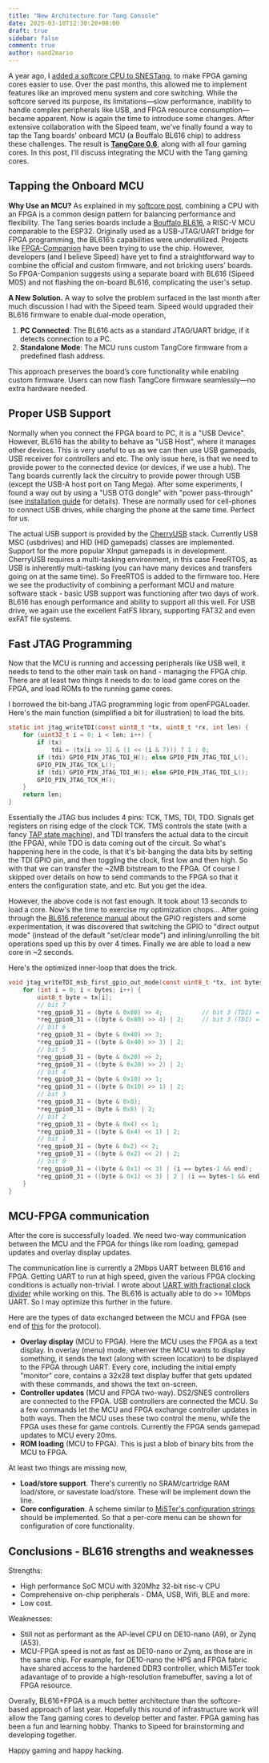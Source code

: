 ```yaml
---
title: "New Architecture for Tang Console"
date: 2025-03-10T12:30:20+08:00
draft: true
sidebar: false
comment: true
author: nand2mario
---
```


A year ago, I [added a softcore CPU to SNESTang](/posts/softcore_for_fpga_gaming), to make FPGA gaming cores easier to use. Over the past months, this allowed me to implement features like an improved menu system and core switching. While the softcore served its purpose, its limitations—slow performance, inability to handle complex peripherals like USB, and FPGA resource consumption—became apparent. Now is again the time to introduce some changes. After extensive collaboration with the Sipeed team, we've finally found a way to tap the Tang boards' onboard MCU (a Bouffalo BL616 chip) to address these challenges. The result is **[TangCore 0.6](https://github.com/nand2mario/tangcore/releases/tag/r0.6)**, along with all four gaming cores. In this post, I'll discuss integrating the MCU with the Tang gaming cores.

## Tapping the Onboard MCU 

**Why Use an MCU?**
As explained in my [softcore post](/posts/softcore_for_fpga_gaming), combining a CPU with an FPGA is a common design pattern for balancing performance and flexibility. The Tang series boards include a [Bouffalo BL616](https://en.bouffalolab.com/product/), a RISC-V MCU comparable to the ESP32. Originally used as a USB-JTAG/UART bridge for FPGA programming, the BL616’s capabilities were underutilized. Projects like [FPGA-Companion](https://github.com/harbaum/FPGA-Companion) have been trying to use the chip. However, developers (and I believe Sipeed) have yet to find a straightforward way to combine the official and custom firmware, and not bricking users' boards. So FPGA-Companion suggests using a separate board with BL616 (Sipeed M0S) and not flashing the on-board BL616, complicating the user's setup.

**A New Solution.**
A way to solve the problem surfaced in the last month after much discussion I had with the Sipeed team. Sipeed would upgraded their BL616 firmware to enable dual-mode operation,

1. **PC Connected**: The BL616 acts as a standard JTAG/UART bridge, if it detects connection to a PC.
2. **Standalone Mode**: The MCU runs custom TangCore firmware from a predefined flash address.

This approach preserves the board’s core functionality while enabling custom firmware. Users can now flash TangCore firmware seamlessly—no extra hardware needed.  

## Proper USB Support
Normally when you connect the FPGA board to PC, it is a "USB Device". However, BL616 has the ability to behave as "USB Host", where it manages other devices. This is very useful to us as we can then use USB gamepads, USB receiver for controllers and etc. The only issue here, is that we need to provide power to the connected device (or devices, if we use a hub). The Tang boards currently lack the circuitry to provide power through USB (except the USB-A host port on Tang Mega). After some experiments, I found a way out by using a "USB OTG dongle" with "power pass-through" (see [installation guide](https://nand2mario.github.io/tangcore/user-guide/installation/) for details). These are normally used for cell-phones to connect USB drives, while charging the phone at the same time. Perfect for us.

The actual USB support is provided by the [CherryUSB](https://github.com/cherry-embedded/CherryUSB) stack. Currently USB MSC (usbdrives) and HID (HID gamepads) classes are implemented. Support for the more popular XInput gamepads is in development. CherryUSB requires a multi-tasking environment, in this case FreeRTOS, as USB is inherently multi-tasking (you can have many devices and transfers going on at the same time). So FreeRTOS is added to the firmware too. Here we see the productivity of combining a performant MCU and mature software stack - basic USB support was functioning after two days of work. BL616 has enough performance and ability to support all this well. For USB drive, we again use the excellent FatFS library, supporting FAT32 and even exFAT file systems.

## Fast JTAG Programming

Now that the MCU is running and accessing peripherals like USB well, it needs to tend to the other main task on hand - managing the FPGA chip. There are at least two things it needs to do: to load game cores on the FPGA, and load ROMs to the running game cores.

I borrowed the bit-bang JTAG programming logic from openFPGALoader. Here's the main function (simplified a bit for illustration) to load the bits.

```c
static int jtag_writeTDI(const uint8_t *tx, uint8_t *rx, int len) {
	for (uint32_t i = 0; i < len; i++) {
		if (tx)
			tdi = (tx[i >> 3] & (1 << (i & 7))) ? 1 : 0;
        if (tdi) GPIO_PIN_JTAG_TDI_H(); else GPIO_PIN_JTAG_TDI_L();     // send TDI
        GPIO_PIN_JTAG_TCK_L();                                          // low  TCK 
        if (tdi) GPIO_PIN_JTAG_TDI_H(); else GPIO_PIN_JTAG_TDI_L();     // send TDI
        GPIO_PIN_JTAG_TCK_H();                                          // high TCK
	}
	return len;
}
```

Essentially the JTAG bus includes 4 pins: TCK, TMS, TDI, TDO. Signals get registers on rising edge of the clock TCK. TMS controls the state (with a fancy [TAP state machine](https://www.allaboutcircuits.com/technical-articles/jtag-test-access-port-tap-state-machine/)), and TDI transfers the actual data to the circuit (the FPGA), while TDO is data coming out of the circuit. So what's happening here in the code, is that it's bit-banging the data bits by setting the TDI GPIO pin, and then toggling the clock, first low and then high. So with that we can transfer the ~2MB bitstream to the FPGA. Of course I skipped over details on how to send commands to the FPGA so that it enters the configuration state, and etc. But you get the idea.

However, the above code is not fast enough. It took about 13 seconds to load a core. Now's the time to exercise my optimization chops... After going through the [BL616 reference manual](https://github.com/bouffalolab/bl_docs/tree/main/BL616_RM) about the GPIO registers and some experimentation, it was discovered that switching the GPIO to "direct output mode" (instead of the default "set/clear mode") and inlining/unrolling the bit operations sped up this by over 4 times. Finally we are able to load a new core in ~2 seconds.

Here's the optimized inner-loop that does the trick.

```c
void jtag_writeTDI_msb_first_gpio_out_mode(const uint8_t *tx, int bytes, bool end) {
	for (int i = 0; i < bytes; i++) {
		uint8_t byte = tx[i];
		// bit 7
		*reg_gpio0_31 = (byte & 0x80) >> 4;           // bit 3 (TDI) = data, bit 1 (TCK) = 0
		*reg_gpio0_31 = ((byte & 0x80) >> 4) | 2;     // bit 3 (TDI) = data, bit 1 (TCK) = 1
		// bit 6
		*reg_gpio0_31 = (byte & 0x40) >> 3;     
		*reg_gpio0_31 = ((byte & 0x40) >> 3) | 2; 
		// bit 5
		*reg_gpio0_31 = (byte & 0x20) >> 2;     
		*reg_gpio0_31 = ((byte & 0x20) >> 2) | 2; 
		// bit 4
		*reg_gpio0_31 = (byte & 0x10) >> 1;     
		*reg_gpio0_31 = ((byte & 0x10) >> 1) | 2; 
		// bit 3
		*reg_gpio0_31 = (byte & 0x8);     
		*reg_gpio0_31 = (byte & 0x8) | 2; 
		// bit 2
		*reg_gpio0_31 = (byte & 0x4) << 1;     
		*reg_gpio0_31 = ((byte & 0x4) << 1) | 2; 
		// bit 1
		*reg_gpio0_31 = (byte & 0x2) << 2;     
		*reg_gpio0_31 = ((byte & 0x2) << 2) | 2; 
		// bit 0
		*reg_gpio0_31 = ((byte & 0x1) << 3) | (i == bytes-1 && end);  	// TMS=1 if at the end
		*reg_gpio0_31 = ((byte & 0x1) << 3) | 2 | (i == bytes-1 && end);	// TMS=1 if at the end
	}
}
```

## MCU-FPGA communication

After the core is successfully loaded. We need two-way communication between the MCU and the FPGA for things like rom loading, gamepad updates and overlay display updates.

The communication line is currently a 2Mbps UART between BL616 and FPGA. Getting UART to run at high speed, given the various FPGA clocking conditions is actually non-trivial. I wrote about  [UART with fractional clock divider](/posts/2025/uart_with_fractional_clock_divider) while working on this. The BL616 is actually able to do >= 10Mbps UART. So I may optimize this further in the future.

Here are the types of data exchanged between the MCU and FPGA (see end of [this](https://nand2mario.github.io/tangcore/dev-guide/core-debugging/#monitor-mcu-fpga-communcation) for the protocol).

* **Overlay display** (MCU to FPGA). Here the MCU uses the FPGA as a text display. In overlay (menu) mode, whenver the MCU wants to display something, it sends the text (along with screen location) to be displayed to the FPGA through UART. Every core, including the initial empty "monitor" core, contains a 32x28 text display buffer that gets updated with these commands, and shows the text on-screen.
* **Controller updates** (MCU and FPGA two-way). DS2/SNES controllers are connected to the FPGA. USB controllers are connected the MCU. So a few commands let the MCU and FPGA exchange controller updates in both ways. Then the MCU uses these two control the menu, while the FPGA uses these for game controls. Currently the FPGA sends gamepad updates to MCU every 20ms.
* **ROM loading** (MCU to FPGA). This is just a blob of binary bits from the MCU to FPGA.

At least two things are missing now,

* **Load/store support**. There's currently no SRAM/cartridge RAM load/store, or savestate load/store. These will be implement down the line.
* **Core configuration**. A scheme similar to [MiSTer's configuration strings](https://mister-devel.github.io/MkDocs_MiSTer/developer/conf_str/) should be implemented. So that a per-core menu can be shown for configuration of core functionality.

## Conclusions - BL616 strengths and weaknesses

Strengths:

* High performance SoC MCU with 320Mhz 32-bit risc-v CPU
* Comprehensive on-chip peripherals - DMA, USB, Wifi, BLE and more.
* Low cost.

Weaknesses:

* Still not as performant as the AP-level CPU on DE10-nano (A9), or Zynq (A53).
* MCU-FPGA speed is not as fast as DE10-nano or Zynq, as those are in the same chip. For example, for DE10-nano the HPS and FPGA fabric have shared access to the hardened DDR3 controller, which MiSTer took adavantage of to provide a high-resolution framebuffer, saving a lot of FPGA resource.

Overally, BL616+FPGA is a much better architecture than the softcore-based approach of last year. Hopefully this round of infrastructure work will allow the Tang gaming cores to develop better and faster. FPGA gaming has been a fun and learning hobby. Thanks to Sipeed for brainstorming and developing together. 

Happy gaming and happy hacking.

